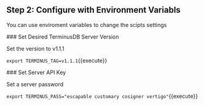 ## Step 2: Configure with Environment Variabls

You can use enviroment variables to change the scipts settings

### Set Desired TerminusDB Server Version

Set the version to v1.1.1

`export TERMINUS_TAG=v1.1.1`{{execute}}

### Set Server API Key

Set a server password

`export TERMINUS_PASS="escapable customary cosigner vertigo"`{{execute}}

